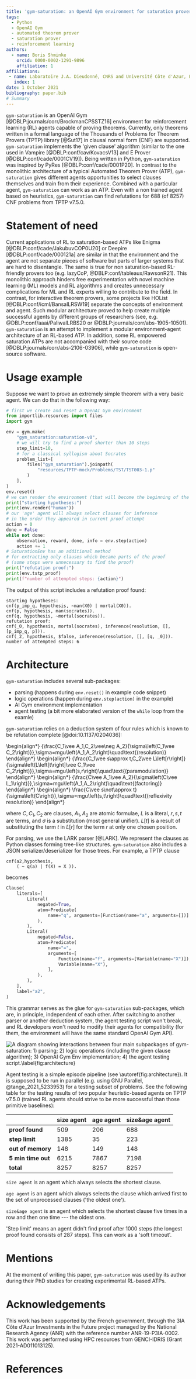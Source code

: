 ```yaml
---
title: 'gym-saturation: an OpenAI Gym environment for saturation provers'
tags:
  - Python
  - OpenAI Gym
  - automated theorem prover
  - saturation prover
  - reinforcement learning
authors:
  - name: Boris Shminke
    orcid: 0000-0002-1291-9896
    affiliation: 1
affiliations:
 - name: Laboratoire J.A. Dieudonné, CNRS and Université Côte d'Azur, France
   index: 1
date: 1 October 2021
bibliography: paper.bib
# Summary
---
```


`gym-saturation` is an OpenAI Gym [@DBLP:journals/corr/BrockmanCPSSTZ16] environment for reinforcement learning (RL) agents capable of proving theorems. Currently, only theorems written in a formal language of the Thousands of Problems for Theorem Provers (TPTP) library [@Sut17] in clausal normal form (CNF) are supported. `gym-saturation` implements the 'given clause' algorithm (similar to the one used in Vampire [@DBLP:conf/cav/KovacsV13] and E Prover [@DBLP:conf/cade/0001CV19]). Being written in Python, `gym-saturation` was inspired by PyRes [@DBLP:conf/cade/0001P20]. In contrast to the monolithic architecture of a typical Automated Theorem Prover (ATP), `gym-saturation` gives different agents opportunities to select clauses themselves and train from their experience. Combined with a particular agent, `gym-saturation` can work as an ATP. Even with a non trained agent based on heuristics, `gym-saturation` can find refutations for 688 (of 8257) CNF problems from TPTP v7.5.0.

# Statement of need

Current applications of RL to saturation-based ATPs like Enigma [@DBLP:conf/cade/JakubuvCOP0U20] or Deepire [@DBLP:conf/cade/000121a] are similar in that the environment and the agent are not separate pieces of software but parts of larger systems that are hard to disentangle. The same is true for non saturation-based RL-friendly provers too (e.g. lazyCoP, @DBLP:conf/tableaux/RawsonR21). This monolithic approach hinders free experimentation with novel machine learning (ML) models and RL algorithms and creates unnecessary complications for ML and RL experts willing to contribute to the field. In contrast, for interactive theorem provers, some projects like HOList [@DBLP:conf/icml/BansalLRSW19] separate the concepts of environment and agent. Such modular architecture proved to help create multiple successful agents by different groups of researchers (see, e.g. @DBLP:conf/aaai/PaliwalLRBS20 or @DBLP:journals/corr/abs-1905-10501). `gym-saturation` is an attempt to implement a modular environment-agent architecture of an RL-based ATP. In addition, some RL empowered saturation ATPs are not accompanied with their source code [@DBLP:journals/corr/abs-2106-03906], while `gym-saturation` is open-source software.

# Usage example

Suppose we want to prove an extremely simple theorem with a very basic agent. We can do that in the following way:

```python
# first we create and reset a OpenAI Gym environment
from importlib.resources import files
import gym

env = gym.make(
    "gym_saturation:saturation-v0",
    # we will try to find a proof shorter than 10 steps
    step_limit=10,
    # for a classical syllogism about Socrates
    problem_list=[
        files("gym_saturation").joinpath(
            "resources/TPTP-mock/Problems/TST/TST003-1.p"
        )
    ],
)
env.reset()
# we can render the environment (that will become the beginning of the proof)
print("starting hypotheses:")
print(env.render("human"))
# our 'age' agent will always select clauses for inference
# in the order they appeared in current proof attempt
action = 0
done = False
while not done:
    observation, reward, done, info = env.step(action)
    action += 1
# SaturationEnv has an additional method
# for extracting only clauses which became parts of the proof
# (some steps were unnecessary to find the proof)
print("refutation proof:")
print(env.tstp_proof)
print(f"number of attempted steps: {action}")
```

The output of this script includes a refutation proof found:

```
starting hypotheses:
cnf(p_imp_q, hypothesis, ~man(X0) | mortal(X0)).
cnf(p, hypothesis, man(socrates)).
cnf(q, hypothesis, ~mortal(socrates)).
refutation proof:
cnf(_0, hypothesis, mortal(socrates), inference(resolution, [], [p_imp_q, p])).
cnf(_2, hypothesis, $false, inference(resolution, [], [q, _0])).
number of attempted steps: 6
```

# Architecture

`gym-saturation` includes several sub-packages:

* parsing (happens during `env.reset()` in example code snippet)
* logic operations (happen during `env.step(action)` in the example)
* AI Gym environment implementation
* agent testing (a bit more elaborated version of the `while` loop from the examle)

`gym-saturation` relies on a deduction system of four rules which is known to be refutation complete [@doi:10.1137/0204036]:

\begin{align*}
{\frac{C_1\vee A_1,C_2\vee\neg A_2}{\sigma\left(C_1\vee C_2\right)}},\sigma=mgu\left(A_1,A_2\right)\quad\text{(resolution)}
\end{align*}
\begin{align*}
{\frac{C_1\vee s\approx t,C_2\vee L\left[r\right]}{\sigma\left(L\left[t\right]\vee C_1\vee C_2\right)}},\sigma=mgu\left(s,r\right)\quad\text{(paramodulation)}
\end{align*}
\begin{align*}
{\frac{C\vee A_1\vee A_2}{\sigma\left(C\vee L_1\right)}},\sigma=mgu\left(A_1,A_2\right)\quad\text{(factoring)}
\end{align*}
\begin{align*}
\frac{C\vee s\not\approx t}{\sigma\left(C\right)},\sigma=mgu\left(s,t\right)\quad\text{(reflexivity resolution)}
\end{align*}

where $C,C_1,C_2$ are clauses, $A_1,A_2$ are atomic formulae, $L$ is a literal, $r,s,t$ are terms, and $\sigma$ is a substitution (most general unifier). $L\left[t\right]$ is a result of substituting the term $t$ in $L\left[r\right]$ for the term $r$ at only one chosen position.

For parsing, we use the LARK parser [@LARK]. We represent the clauses as Python classes forming tree-like structures. `gym-saturation` also includes a JSON serializer/deserializer for those trees. For example, a TPTP clause

```
cnf(a2,hypothesis,
    ( ~ q(a) | f(X) = X )).
``` 
becomes

```python
Clause(
	literals=[
		Literal(
			negated=True,
			atom=Predicate(
				name="q", arguments=[Function(name="a", arguments=[])]
			),
		),
		Literal(
			negated=False,
			atom=Predicate(
				name="=",
				arguments=[
					Function(name="f", arguments=[Variable(name="X")]),
					Variable(name="X"),
				],
			),
		),
	],
	label="a2",
)
```

This grammar serves as the glue for `gym-saturation` sub-packages, which are, in principle, independent of each other. After switching to another parser or another deduction system, the agent testing script won't break, and RL developers won't need to modify their agents for compatibility (for them, the environment will have the same standard OpenAI Gym API).

![A diagram showing interactions between four main subpackages of `gym-saturation`: 1) parsing; 2) logic operations (including the given clause algorithm); 3) OpenAI Gym Env implementation; 4) the agent testing script.\label{fig:architecture}](architecture.png)

Agent testing is a simple episode pipeline (see \autoref{fig:architecture}). It is supposed to be run in parallel (e.g. using GNU Parallel, @tange_2021_5233953) for a testing subset of problems. See the following table for the testing results of two popular heuristic-based agents on TPTP v7.5.0 (trained RL agents should strive to be more successful than those primitive baselines):

| | __size agent__ | __age agent__ | __size&age agent__ |
|-|-|-|-|
| __proof found__ | 509 | 206 | 688 |
| __step limit__ | 1385 | 35 | 223 |
| __out of memory__ | 148 | 149 | 148 |
| __5 min time out__ | 6215 | 7867 | 7198 |
| __total__ | 8257 | 8257 | 8257 |

`size agent` is an agent which always selects the shortest clause.
     
`age agent` is an agent which always selects the clause which arrived first to the set of unprocessed clauses ('the oldest one').
     
`size&age agent` is an agent which selects the shortest clause five times in a row and then one time --- the oldest one.
     
'Step limit' means an agent didn't find proof after 1000 steps (the longest proof found consists of 287 steps). This can work as a 'soft timeout'.

# Mentions

At the moment of writing this paper, `gym-saturation` was used by its author during their PhD studies for creating experimental RL-based ATPs.

# Acknowledgements

This work has been supported by the French government, through the 3IA Côte d'Azur Investments in the Future project managed by the National Research Agency (ANR) with the reference number ANR-19-P3IA-0002. This work was performed using HPC resources from GENCI-IDRIS (Grant 2021-AD011013125).

# References
